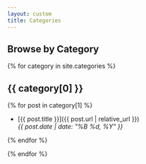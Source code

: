 ```yaml
---
layout: custom
title: Categories
---
```


## Browse by Category

{% for category in site.categories %}

## {{ category[0] }}

{% for post in category[1] %}

- [{{ post.title }}]({{ post.url | relative_url }})  
  _{{ post.date | date: "%B %d, %Y" }}_

{% endfor %}

{% endfor %}
